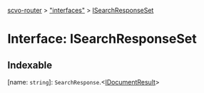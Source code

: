[scvo-router](../README.md) > ["interfaces"](../modules/_interfaces_.md) > [ISearchResponseSet](../interfaces/_interfaces_.isearchresponseset.md)



# Interface: ISearchResponseSet

## Indexable

\[name: `string`\]:&nbsp;`SearchResponse`.<[IDocumentResult](_interfaces_.idocumentresult.md)>

